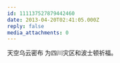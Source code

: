 ```yaml
---
id: 111137527879442460
date: 2013-04-20T02:41:05.000Z
reply: false
media_attachments: 0
---
```


天空乌云密布 为四川灾区和波士顿祈福。

